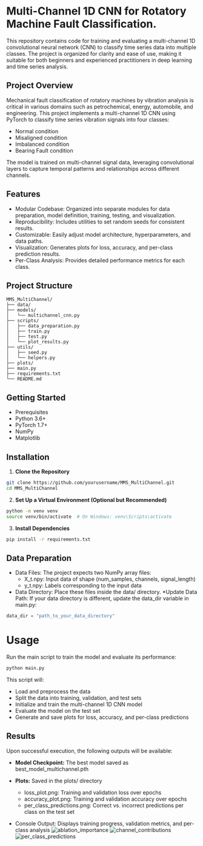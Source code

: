 # Multi-Channel 1D CNN for Rotatory Machine Fault Classification. 
This repository contains code for training and evaluating a multi-channel 1D convolutional neural network (CNN) to classify time series data into multiple classes. The project is organized for clarity and ease of use, making it suitable for both beginners and experienced practitioners in deep learning and time series analysis.

## Project Overview
Mechanical fault classification of rotatory machines by vibration analysis is critical in various domains such as petrochemical, energy, automobile, and engineering. This project implements a multi-channel 1D CNN using PyTorch to classify time series vibration signals into four classes:
* Normal condition
* Misaligned condition
* Imbalanced condition
* Bearing Fault condition

The model is trained on multi-channel signal data, leveraging convolutional layers to capture temporal patterns and relationships across different channels.

## Features
* Modular Codebase: Organized into separate modules for data preparation, model definition, training, testing, and visualization.
* Reproducibility: Includes utilities to set random seeds for consistent results.
* Customizable: Easily adjust model architecture, hyperparameters, and data paths.
* Visualization: Generates plots for loss, accuracy, and per-class prediction results.
* Per-Class Analysis: Provides detailed performance metrics for each class.
## Project Structure 
```
MMS_MultiChannel/
├── data/                   
├── models/
│   └── multichannel_cnn.py 
├── scripts/
│   ├── data_preparation.py 
│   ├── train.py            
│   ├── test.py             
│   └── plot_results.py     
├── utils/
│   ├── seed.py             
│   └── helpers.py          
├── plots/                  
├── main.py                 
├── requirements.txt        
└── README.md               
```
## Getting Started
* Prerequisites
* Python 3.6+
* PyTorch 1.7+
* NumPy
* Matplotlib
## Installation
1. **Clone the Repository**
```bash
git clone https://github.com/yourusername/MMS_MultiChannel.git
cd MMS_MultiChannel
```
2. **Set Up a Virtual Environment (Optional but Recommended)**
```bash
python -m venv venv
source venv/bin/activate  # On Windows: venv\Scripts\activate
```
3. **Install Dependencies**
```bash
pip install -r requirements.txt
```
## Data Preparation
* Data Files: The project expects two NumPy array files:
  * X_t.npy: Input data of shape (num_samples, channels, signal_length)
  * y_t.npy: Labels corresponding to the input data
* Data Directory: Place these files inside the data/ directory.
*Update Data Path: If your data directory is different, update the data_dir variable in main.py:

```python
data_dir = "path_to_your_data_directory"
```
# Usage 
Run the main script to train the model and evaluate its performance:
```bash
python main.py
```
This script will:

* Load and preprocess the data
* Split the data into training, validation, and test sets
* Initialize and train the multi-channel 1D CNN model
* Evaluate the model on the test set
* Generate and save plots for loss, accuracy, and per-class predictions

## Results
Upon successful execution, the following outputs will be available:

* **Model Checkpoint:** The best model saved as best_model_multichannel.pth
* **Plots:** Saved in the plots/ directory
  * loss_plot.png: Training and validation loss over epochs
  * accuracy_plot.png: Training and validation accuracy over epochs
  * per_class_predictions.png: Correct vs. incorrect predictions per class on the test set

* Console Output: Displays training progress, validation metrics, and per-class analysis
![ablation_importance](https://github.com/user-attachments/assets/bb003d59-e119-44aa-a56d-7f80661a50a5)
![channel_contributions](https://github.com/user-attachments/assets/55c83ffd-32c9-44b6-9495-844bac59c8c8)
![per_class_predictions](https://github.com/user-attachments/assets/23c21a39-48fc-4587-bc5b-e693cf47b722)


